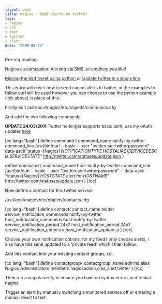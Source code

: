 ```yaml
--- 
layout: post
title: Nagios - Send alerts to twitter
tags: 
- nagios
- sms
- text
- twitter
- alert
date: "2009-08-24"
---
```

Pre-req reading:

<a href="http://www.saiweb.co.uk/nagios/nagios-customization-alerting-via-sms-or-anything-you-like">Nagios customization: Alerting via SMS, or anything you like!</a>

<a href="http://www.saiweb.co.uk/linux/update-twitter-in-a-single-line">Making the bird tweet using python
</a>
or
<a href="http://www.saiweb.co.uk/python/making-the-bird-tweet-using-python">Update twitter in a single line</a>

This entry will cover how to send nagios alerts to twitter, in the examples to follow curl will be used however you can choose to use the python example (link above) in place of this.

Firstly edit /usr/local/nagios/etc/objects/commands.cfg

And add the two following commands.

<strong>UPDATE 24/03/2011</strong> Twitter no longer supports basic auth, use my oAuth updater <a href="https://github.com/Oneiroi/nagios_addons/blob/master/twitter/nagios_bot.py">here</a>

[cc lang="bash"]
define command {
        command_name    notify-by-twitter
        command_line    /usr/bin/curl --basic --user "twitteruser:twitterpassword" --data-ascii "status=[Nagios] $NOTIFICATIONTYPE$ $HOSTALIAS$/$SERVICEDESC$ is $SERVICESTATE$" http://twitter.com/statuses/update.json
}

define command {
        command_name    host-notify-by-twitter
        command_line    /usr/bin/curl --basic --user "twitteruser:twitterpassword" --data-ascii "status=[Nagios] $HOSTSTATE$ alert for $HOSTNAME$" http://twitter.com/statuses/update.json
}
[/cc]

Now define a contact for this twitter service

/usr/local/nagios/etc/objects/contacts.cfg

[cc lang="bash"]
define contact{
        contact_name                    twitter
        service_notification_commands   notify-by-twitter
        host_notification_commands      host-notify-by-twitter
        service_notification_period 24x7
        host_notification_period 24x7
        service_notification_options a
        host_notification_options a
}
[/cc]

Choose your own notification options, for my feed I only choose alerts, I also have this send updated to a 'private feed' which I then follow.

Add this contact into your existing contact groups, i.e.


[cc lang="bash"]
define contactgroup{
        contactgroup_name       admins
        alias                   Nagios Administrators
        members                 nagiosadmin,sms_alert,twitter
        }
[/cc]

Then run a nagios-verify to ensure you have no syntax errors, and restart nagios.

Trigger an alert by manually switching a monitored service off or entering a manual result to test.

 
